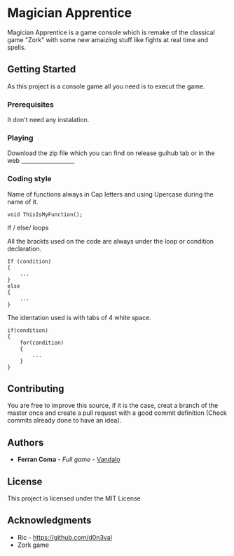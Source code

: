 # Magician Apprentice

Magician Apprentice is a game console which is remake of the classical game "Zork" with some new amaizing stuff like fights at real time and spells.

## Getting Started

As this project is a console game all you need is to execut the game. 

### Prerequisites

It don't need any instalation.

### Playing

Download the zip file which you can find on release guihub tab or in the web ___________________

### Coding style

Name of functions always in Cap letters and using Upercase during the name of it.

```
void ThisIsMyFunction();
```

If / else/ loops

All the brackts used on the code are always under the loop or condition declaration.

```
If (condition)
{
    ...
}
else
{
    ...
}
```

The identation used is with tabs of 4 white space.

```
if(condition)
{
    for(condition)
    {
        ...
    }
}
```
## Contributing

You are free to improve this source, if it is the case, creat a branch of the master once and create a pull request with a good commit definition (Check commits already done to have an idea).

## Authors

* **Ferran Coma** - *Full game* - [Vandalo](https://github.com/Vandalo)

## License

This project is licensed under the MIT License

## Acknowledgments

* Ric - https://github.com/d0n3val
* Zork game


